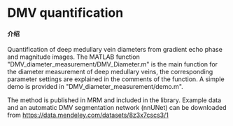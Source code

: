 # DMV quantification

#### 介绍
Quantification of deep medullary vein diameters from gradient echo phase and magnitude images. 
The MATLAB function "DMV_diameter_measurement/DMV_Diameter.m" is the main function for the diameter measurement of deep medullary veins, the corresponding parameter settings are explained in the comments of the function. A simple demo is provided in "DMV_diameter_measurement/demo.m".

The method is published in MRM and included in the library. 
Example data and an automatic DMV segmentation network (nnUNet) can be downloaded from https://data.mendeley.com/datasets/8z3x7cscs3/1